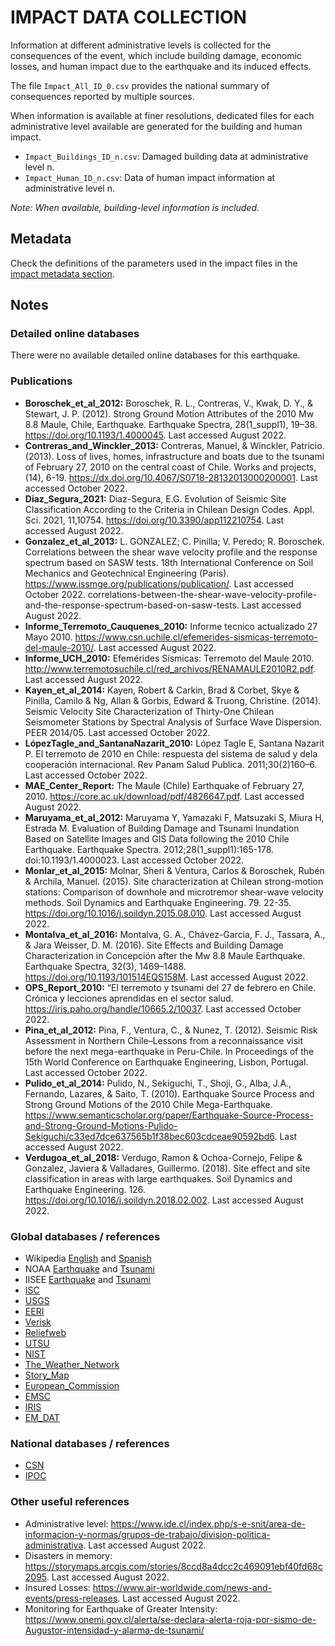 # IMPACT DATA COLLECTION


Information at different administrative levels is collected for the consequences of the event, 
which include building damage, economic losses, and human impact due to the earthquake and its induced effects.

The file `Impact_All_ID_0.csv` provides the national summary of consequences reported by multiple sources.

When information is available at finer resolutions, dedicated files for each administrative level
available are generated for the building and human impact.

- `Impact_Buildings_ID_n.csv`: Damaged building data at administrative level n.
- `Impact_Human_ID_n.csv`: Data of human impact information at administrative level n.

_Note: When available, building-level information is included._


## Metadata

Check the definitions of the parameters used in the impact files in the [impact metadata section](https://gitlab.openquake.org/risk/ecd/-/blob/main/metadata.md#impact-data).


## Notes


### Detailed online databases
There were no available detailed online databases for this earthquake.


### Publications
- **Boroschek_et_al_2012:**   Boroschek, R. L., Contreras, V., Kwak, D. Y., & Stewart, J. P. (2012). Strong Ground Motion Attributes of the 2010 Mw 8.8 Maule, Chile, Earthquake. Earthquake Spectra, 28(1_suppl1), 19–38. https://doi.org/10.1193/1.4000045. Last accessed August 2022.
- **Contreras_and_Winckler_2013:** Contreras, Manuel, & Winckler, Patricio. (2013). Loss of lives, homes, infrastructure and boats due to the tsunami of February 27, 2010 on the central coast of Chile. Works and projects, (14), 6-19. https://dx.doi.org/10.4067/S0718-28132013000200001. Last accessed October 2022.  
- **Diaz_Segura_2021:** Diaz-Segura, E.G. Evolution of Seismic Site Classification According to the Criteria in Chilean Design Codes. Appl. Sci. 2021, 11,10754. https://doi.org/10.3390/app112210754. Last accessed August 2022.  
- **Gonzalez_et_al_2013:** L. GONZALEZ; C. Pinilla; V. Peredo; R. Boroschek. Correlations between the shear wave velocity profile and the response spectrum based on SASW tests. 18th International Conference on Soil Mechanics and Geotechnical Engineering (Paris). https://www.issmge.org/publications/publication/. Last accessed October 2022. correlations-between-the-shear-wave-velocity-profile-and-the-response-spectrum-based-on-sasw-tests. Last accessed August 2022. 
- **Informe_Terremoto_Cauquenes_2010:** Informe tecnico actualizado 27 Mayo 2010. https://www.csn.uchile.cl/efemerides-sismicas-terremoto-del-maule-2010/. Last accessed August 2022.
- **Informe_UCH_2010:** Efemérides Sísmicas: Terremoto del Maule 2010. http://www.terremotosuchile.cl/red_archivos/RENAMAULE2010R2.pdf. Last accessed August 2022.
- **Kayen_et_al_2014:** Kayen, Robert & Carkin, Brad & Corbet, Skye & Pinilla, Camilo & Ng, Allan & Gorbis, Edward & Truong, Christine. (2014). Seismic Velocity Site Characterization of Thirty-One Chilean Seismometer Stations by Spectral Analysis of Surface Wave Dispersion. PEER 2014/05. Last accessed October 2022. 
- **LópezTagle_and_SantanaNazarit_2010:** López Tagle E, Santana Nazarit P. El terremoto de 2010 en Chile: respuesta del sistema de salud y dela cooperación internacional. Rev Panam Salud Publica. 2011;30(2)160–6. Last accessed October 2022.
- **MAE_Center_Report:** The Maule (Chile) Earthquake of February 27, 2010. https://core.ac.uk/download/pdf/4826647.pdf. Last accessed August 2022. 
- **Maruyama_et_al_2012:** Maruyama Y, Yamazaki F, Matsuzaki S, Miura H, Estrada M. Evaluation of Building Damage and Tsunami Inundation Based on Satellite Images and GIS Data following the 2010 Chile Earthquake. Earthquake Spectra. 2012;28(1_suppl1):165-178. doi:10.1193/1.4000023. Last accessed October 2022.
- **Monlar_et_al_2015:** Molnar, Sheri & Ventura, Carlos & Boroschek, Rubén & Archila, Manuel. (2015). Site characterization at Chilean strong-motion stations: Comparison of downhole and microtremor shear-wave velocity methods. Soil Dynamics and Earthquake Engineering. 79. 22-35. https://doi.org/10.1016/j.soildyn.2015.08.010. Last accessed August 2022. 
- **Montalva_et_al_2016:** Montalva, G. A., Chávez-Garcia, F. J., Tassara, A., & Jara Weisser, D. M. (2016). Site Effects and Building Damage Characterization in Concepción after the Mw 8.8 Maule Earthquake. Earthquake Spectra, 32(3), 1469–1488. https://doi.org/10.1193/101514EQS158M. Last accessed August 2022.
- **OPS_Report_2010:** “El terremoto y tsunami del 27 de febrero en Chile. Crónica y lecciones aprendidas en el sector salud. https://iris.paho.org/handle/10665.2/10037. Last accessed October 2022. 
- **Pina_et_al_2012:** Pina, F., Ventura, C., & Nunez, T. (2012). Seismic Risk Assessment in Northern Chile–Lessons from a reconnaissance visit before the next mega-earthquake in Peru-Chile. In Proceedings of the 15th World Conference on Earthquake Engineering, Lisbon, Portugal. Last accessed October 2022. 
- **Pulido_et_al_2014:** Pulido, N., Sekiguchi, T., Shoji, G., Alba, J.A., Fernando, Lazares, & Saito, T. (2010). Earthquake Source Process and Strong Ground Motions of the 2010 Chile Mega-Earthquake. https://www.semanticscholar.org/paper/Earthquake-Source-Process-and-Strong-Ground-Motions-Pulido-Sekiguchi/c33ed7dce637565b1f38bec603cdceae90592bd6. Last accessed August 2022.
- **Verdugoa_et_al_2018:** Verdugo, Ramon & Ochoa-Cornejo, Felipe & Gonzalez, Javiera & Valladares, Guillermo. (2018). Site effect and site classification in areas with large earthquakes. Soil Dynamics and Earthquake Engineering. 126. https://doi.org/10.1016/j.soildyn.2018.02.002. Last accessed August 2022.


### Global databases / references
- Wikipedia [English](https://en.wikipedia.org/wiki/2010_Chile_earthquake) and [Spanish](https://es.wikipedia.org/wiki/Terremoto_de_Chile_de_2010)
- NOAA [Earthquake](https://www.ngdc.noaa.gov/hazel/view/hazards/earthquake/event-more-info/8872) and [Tsunami](https://www.ngdc.noaa.gov/hazel/view/hazards/tsunami/event-more-info/4682)
- IISEE [Earthquake](https://iisee.kenken.go.jp/eqcat/eqcatevent/201002270634.html) and [Tsunami](https://iisee.kenken.go.jp/staff/fujii/Chile2010/tsunami.html)
- [ISC](http://www.isc.ac.uk/cgi-bin/web-db-run?request=COMPREHENSIVE&out_format=FMCSV&searchshape=RECT&bot_lat=&top_lat=&left_lon=&right_lon=&ctr_lat=&ctr_lon=&radius=&max_dist_units=deg&srn=&grn=&start_year=2010&start_month=2&start_day=27&start_time=00%3A00%3A00&end_year=2010&end_month=2&end_day=27&end_time=23%3A59%3A00&min_dep=&max_dep=&min_mag=8&max_mag=&req_mag_type=&req_mag_agcy=&req_fm_agcy=Any&include_links=on)
- [USGS](https://earthquake.usgs.gov/earthquakes/eventpage/official20100227063411530_30/executive)
- [EERI](https://www.eeri.org/site/images/eeri_newsletter/2010_pdf/Chile10_insert.pdf)
- [Verisk](https://www.air-worldwide.com/publications/air-currents/2010/riesgos-sismicos-en-chile-despues-de-febrero-de-2010/)
- [Reliefweb](https://reliefweb.int/map/chile/m88-maule-chile-earthquake-27-february-2010-updated-11-march-2010-1500-utc)
- [UTSU](https://iisee.kenken.go.jp/cgi-bin/utsu/result_eng.cgi)
- [NIST](https://www.nist.gov/news-events/news/2016/04/chile-quake-epicenter-expanding-disaster-and-failure-data-repository)
- [The_Weather_Network](https://www.theweathernetwork.com/ca/news/article/this-day-in-weather-history-february-27-2010-chile-earthquake)
- [Story_Map](https://storymaps.arcgis.com/stories/8994ed985ce6405a962e4e043f365b83)
- [European_Commission](https://ec.europa.eu/commission/presscorner/detail/en/MEMO_10_71)
- [EMSC](https://www.emsc-csem.org/Earthquake/earthquake.php?id=156286#summary)
- [IRIS](http://ds.iris.edu/spud/momenttensor/987510)
- [EM_DAT](https://public.emdat.be/data)


### National databases / references
- [CSN](https://www.csn.uchile.cl/efemerides-sismicas-terremoto-del-maule-2010/)
- [IPOC](http://www.ipoc-network.org/observatory/ipoc-overview-map/)


### Other useful references
- Administrative level: https://www.ide.cl/index.php/s-e-snit/area-de-informacion-y-normas/grupos-de-trabajo/division-politica-administrativa. Last accessed August 2022.
- Disasters in memory: https://storymaps.arcgis.com/stories/8ccd8a4dcc2c469091ebf40fd68c2095. Last accessed August 2022.
- Insured Losses: https://www.air-worldwide.com/news-and-events/press-releases. Last accessed August 2022.
- Monitoring for Earthquake of Greater Intensity: https://www.onemi.gov.cl/alerta/se-declara-alerta-roja-por-sismo-de-Augustor-intensidad-y-alarma-de-tsunami/
